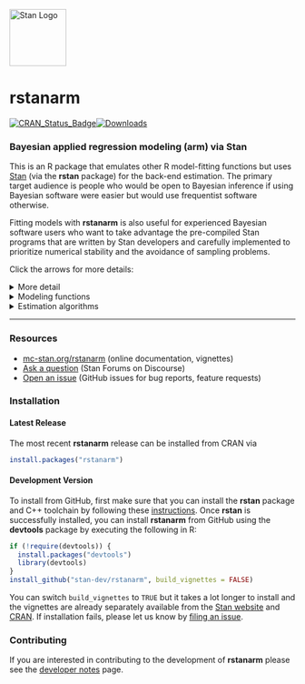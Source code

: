 [<img src="https://raw.githubusercontent.com/stan-dev/logos/master/logo_tm.png" width=100 alt="Stan Logo"/>](http://mc-stan.org)

# rstanarm 

[![CRAN\_Status\_Badge](http://www.r-pkg.org/badges/version/rstanarm?color=blue)](http://cran.r-project.org/package=rstanarm)[![Downloads](http://cranlogs.r-pkg.org/badges/rstanarm?color=blue)](http://cran.rstudio.com/package=rstanarm)

### Bayesian applied regression modeling (arm) via Stan

This is an R package that emulates other R model-fitting functions but uses
[Stan](http://mc-stan.org) (via the **rstan** package) for the back-end
estimation. The primary target audience is people who would be open to Bayesian
inference if using Bayesian software were easier but would use frequentist
software otherwise. 

Fitting models with **rstanarm** is also useful for experienced Bayesian
software users who want to take advantage the pre-compiled Stan programs that
are written by Stan developers and carefully implemented to prioritize numerical
stability and the avoidance of sampling problems.

Click the arrows for more details:
<details><summary>More detail</summary>

The **rstanarm** package is an appendage to the **rstan** package, the R
interface to [Stan](http://mc-stan.org/). **rstanarm** enables many of the most
common applied regression models to be estimated using Markov Chain Monte Carlo,
variational approximations to the posterior distribution, or optimization. The
package allows these models to be specified using the customary R modeling
syntax (e.g., like that of `glm` with a `formula` and `data.frame`).
Additional arguments are provided for specifying prior distributions.

The set of models supported by **rstanarm** is large (and will continue to
grow), but also limited enough so that it is possible to integrate them
tightly with the [`pp_check`](http://mc-stan.org/rstanarm/reference/pp_check.stanreg.html) function for graphical posterior predictive checks using [**bayesplot**](http://mc-stan.org/bayesplot) and the
[`posterior_predict`](http://mc-stan.org/rstanarm/reference/posterior_predict.stanreg.html)
function to easily estimate the effect of specific manipulations of predictor
variables or to predict the outcome in a training set.

The fitted model objects returned by the **rstanarm** modeling functions are
called _stanreg_ objects. In addition to all of the traditional
[methods](http://mc-stan.org/rstanarm/reference/stanreg-methods.html)
defined for fitted model objects, stanreg objects can also be used with the
[**loo**](http://mc-stan.org/rstanarm/reference/loo.stanreg.html) package for
leave-one-out cross-validation, model comparison, and model weighting/averaging
and the [**shinystan**](http://mc-stan.org/rstanarm/reference/shinystan.html) 
package for exploring the posterior distribution and model diagnostics
with a graphical user interface. 

Check out the **rstanarm** [vignettes](http://mc-stan.org/rstanarm/articles/)
for examples and more details about the entire process.
</details>

<details><summary>Modeling functions</summary>

The model estimating functions are described in greater detail in their
individual help pages and vignettes. Here we provide a very brief overview:

* [__`stan_lm`__, __`stan_aov`__,__`stan_biglm`__](https://mc-stan.org/rstanarm/reference/stan_lm.html)

  Similar to  `lm` and `aov` but with novel regularizing priors on the model
  parameters that are driven by prior beliefs about R-squared, the proportion of
  variance in the outcome attributable to the predictors in a linear model.

* [__`stan_glm`__, __`stan_glm.nb`__](https://mc-stan.org/rstanarm/reference/stan_glm.html)

  Similar to `glm` but with various possible prior distributions for the
  coefficients and, if applicable, a prior distribution for any auxiliary
  parameter in a Generalized Linear Model (GLM) that is characterized by a
  `family` object (e.g. the shape parameter in Gamma models). It is also possible
  to estimate a negative binomial model similar to the `glm.nb` function
  in the `MASS` package.

* [__`stan_glmer`__, __`stan_glmer.nb`__, __`stan_lmer`__](https://mc-stan.org/rstanarm/reference/stan_glmer.html)

  Similar to the `glmer`, `glmer.nb`, and `lmer` functions (__lme4__ package) in
  that GLMs are augmented to have group-specific terms that deviate from the
  common coefficients according to a mean-zero multivariate normal distribution
  with a highly-structured but unknown covariance matrix (for which **rstanarm**
  introduces an innovative prior distribution). MCMC provides more appropriate
  estimates of uncertainty for models that consist of a mix of common and
  group-specific parameters.
  
* [__`stan_nlmer`__](https://mc-stan.org/rstanarm/reference/stan_nlmer.html)

  Similar to `nlmer` (__lme4__ package) package for nonlinear "mixed-effects"
  models, but flexible priors can be specified for all parameters in the model, 
  including the unknown covariance matrices for the varying 
  (group-specific) coefficients.

* [__`stan_gamm4`__](https://mc-stan.org/rstanarm/reference/stan_gamm4.html)

  Similar to `gamm4` (__gamm4__ package), which augments a GLM (possibly with
  group-specific terms) with nonlinear smooth functions of the predictors to
  form a Generalized Additive Mixed Model (GAMM). Rather than calling
  `lme4::glmer` like `gamm4` does, `stan_gamm4` essentially calls `stan_glmer`,
  which avoids the optimization issues that often crop up with GAMMs and
  provides better estimates for the uncertainty of the parameter estimates.
 
* [__`stan_polr`__](https://mc-stan.org/rstanarm/reference/stan_polr.html)

  Similar to `polr` (__MASS__ package) in that it models an ordinal response,
  but the Bayesian model also implies a prior distribution on the unknown
  cutpoints. Can also be used to model binary outcomes, possibly while
  estimating an unknown exponent governing the probability of success.
 
* [__`stan_betareg`__](https://mc-stan.org/rstanarm/reference/stan_betareg.html)

  Similar to `betareg` (__betareg__ package) in that it models an outcome that
  is a rate (proportion) but, rather than performing maximum likelihood
  estimation, full Bayesian estimation is performed by default, with
  customizable prior distributions for all parameters.

* [__`stan_clogit`__](https://mc-stan.org/rstanarm/reference/stan_clogit.html)

   Similar to `clogit` (__survival__ package) in that it models an binary outcome
   where the number of successes and failures is fixed within each stratum by
   the research design. There are some minor syntactical differences relative
   to `survival::clogit` that allow `stan_clogit` to accept
   group-specific terms as in `stan_glmer`.

* [__`stan_mvmer`__](https://mc-stan.org/rstanarm/reference/stan_mvmer.html)

   A multivariate form of `stan_glmer`, whereby the user can specify
   one or more submodels each consisting of a GLM with group-specific terms. If
   more than one submodel is specified (i.e. there is more than one outcome
   variable) then a dependence is induced by assuming that the group-specific
   terms for each grouping factor are correlated across submodels.

* [__`stan_jm`__](https://mc-stan.org/rstanarm/reference/stan_jm.html)

   Estimates shared parameter joint models for longitudinal and time-to-event
   (i.e. survival) data. The joint model can be univariate (i.e. one longitudinal
   outcome) or multivariate (i.e. more than one longitudinal outcome). A variety
   of parameterisations are available for linking the longitudinal and event
   processes (i.e. a variety of association structures).

</details>

<details><summary>Estimation algorithms</summary>

The modeling functions in the **rstanarm** package take an `algorithm`
argument that can be one of the following:

* __Sampling__ (`algorithm="sampling"`):
 
 Uses Markov Chain Monte Carlo (MCMC) --- in particular, Stan's implementation
 of Hamiltonian Monte Carlo (HMC) with a tuned but diagonal mass matrix --- 
 to draw from the posterior distribution of the parameters. This is the slowest
 but most reliable of the available estimation algorithms and it is __the
 default and recommended algorithm for statistical inference__.

* __Mean-field__ (`algorithm="meanfield"`):

 Uses mean-field variational inference to draw from an approximation to the
 posterior distribution. In particular, this algorithm finds the set of
 independent normal distributions in the unconstrained space that --- when
 transformed into the constrained space --- most closely approximate the
 posterior distribution. Then it draws repeatedly from these independent
 normal distributions and transforms them into the constrained space. The
 entire process is much faster than HMC and yields independent draws but
 __is not recommended for final statistical inference__. It can be useful to
 narrow the set of candidate models in large problems, particularly when
 specifying `QR=TRUE` in `stan_glm`, `stan_glmer`, and `stan_gamm4`, but is
 __only an approximation to the posterior distribution__.

* __Full-rank__ (`algorithm="fullrank"`):

 Uses full-rank variational inference to draw from an approximation to the
 posterior distribution by finding the multivariate normal distribution in
 the unconstrained space that --- when transformed into the constrained space
 --- most closely approximates the posterior distribution. Then it draws
 repeatedly from this multivariate normal distribution and transforms the
 draws into the constrained space. This process is slower than meanfield
 variational inference but is faster than HMC. Although still an
 approximation to the posterior distribution and thus __not recommended
 for final statistical inference__, the approximation is more realistic than
 that of mean-field variational inference because the parameters are not
 assumed to be independent in the unconstrained space. Nevertheless, fullrank
 variational inference is a more difficult optimization problem and the
 algorithm is more prone to non-convergence or convergence to a local
 optimum.

* __Optimizing__ (`algorithm="optimizing"`):

 Finds the posterior mode using a C++ implementation of the LBGFS algorithm. If
 there is no prior information, then this is equivalent to maximum likelihood,
 in which case there is no great reason to use the functions in the **rstanarm**
 package over the emulated functions in other packages. However, if priors are
 specified, then the estimates are penalized maximum likelihood estimates, which
 may have some redeeming value. Currently, optimization is only supported for
 `stan_glm`.

</details>

---

### Resources

* [mc-stan.org/rstanarm](https://mc-stan.org/rstanarm) (online documentation, vignettes)
* [Ask a question](https://discourse.mc-stan.org) (Stan Forums on Discourse)
* [Open an issue](https://github.com/stan-dev/rstanarm/issues) (GitHub issues for bug reports, feature requests)

### Installation

#### Latest Release

The most recent **rstanarm** release can be installed from CRAN via

```r
install.packages("rstanarm")
```

#### Development Version

To install from GitHub, first make sure that you can install the **rstan**
package and C++ toolchain by following these
[instructions](https://github.com/stan-dev/rstan/wiki/RStan-Getting-Started).
Once **rstan** is successfully installed, you can install **rstanarm** from
GitHub using the **devtools** package by executing the following in R:

```r
if (!require(devtools)) {
  install.packages("devtools")
  library(devtools)
}
install_github("stan-dev/rstanarm", build_vignettes = FALSE)
```

You can switch `build_vignettes` to `TRUE` but it takes a lot longer to install and the 
vignettes are already separately available from the 
[Stan website](http://mc-stan.org/rstanarm/articles/index.html) 
and 
[CRAN](https://cran.r-project.org/package=rstanarm/vignettes). 
If installation fails, please let us know by [filing an issue](https://github.com/stan-dev/rstanarm/issues).

### Contributing 

If you are interested in contributing to the development of **rstanarm** please 
see the [developer notes](http://mc-stan.org/rstanarm/dev-notes/index.html) page.
